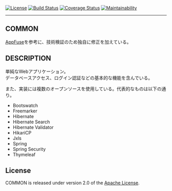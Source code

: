 [![License](https://img.shields.io/badge/License-Apache%202.0-blue.svg)](https://opensource.org/licenses/Apache-2.0)
[![Build Status](https://travis-ci.org/hide6644/common.svg?branch=master)](https://travis-ci.org/hide6644/common)
[![Coverage Status](https://coveralls.io/repos/github/hide6644/common/badge.svg?branch=master)](https://coveralls.io/github/hide6644/common?branch=master)
[![Maintainability](https://api.codeclimate.com/v1/badges/e528b68d81a09e07ef81/maintainability)](https://codeclimate.com/github/hide6644/common/maintainability)
***
## COMMON
[AppFuse][]を参考に、技術検証のため独自に修正を加えている。

## DESCRIPTION
単純なWebアプリケーション。  
データベースアクセス、ログイン認証などの基本的な機能を含んでいる。

また、実装には複数のオープンソースを使用している。代表的なものは以下の通り。
* Bootswatch
* Freemarker
* Hibernate
* Hibernate Search
* Hibernate Validator
* HikariCP
* Jxls
* Spring
* Spring Security
* Thymeleaf

## License
COMMON is released under version 2.0 of the [Apache License][].

[AppFuse]: http://appfuse.org
[Apache License]: http://www.apache.org/licenses/LICENSE-2.0
